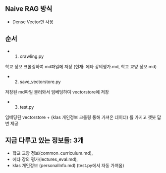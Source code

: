 ## Naive RAG 방식 
- Dense Vector만 사용

## 순서
- 1. crawling.py

학교 정보 크롤링하여 md파일에 저장 (현재: 에타 강의평가.md, 학교 교양 정보.md) 

- 2. save_vectorstore.py

저장된 md파일 불러와서 임베딩하여 vectorstore에 저장

- 3. test.py

임베딩된 vectorstore + (klas 개인정보 크롤링 통해 가져온 데이터) 를 가지고 챗봇 답변 제공 
    
## 지금 다루고 있는 정보들: 3개

- 학교 교양 정보(common_curriculum.md), 
- 에타 강의 평가(lectures_eval.md), 
- klas 개인정보 (personalInfo.md)    (test.py에서 자동 가져옴)



